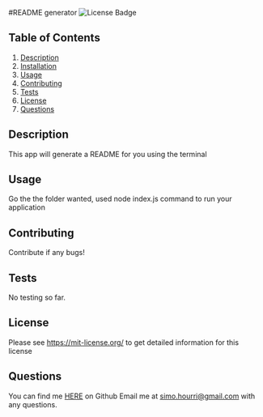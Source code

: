 #README generator
![License Badge](https://shields.io/badge/license-MIT-green)
## Table of Contents
1. [Description](#description)
2. [Installation](#installation)
3. [Usage](#usage)
4. [Contributing](#contributing)
5. [Tests](#tests)
6. [License](#license)
7. [Questions](#questions)

## Description
This app will generate a README for you using the terminal
## Usage
Go the the folder wanted, used node index.js  command to run your application
## Contributing
Contribute if any bugs!
## Tests
No testing so far.
## License
Please see https://mit-license.org/ to get detailed information for this license

## Questions
You can find me [HERE](https://github.com/Prototype1309Prototype1309) on Github
Email me at simo.hourri@gmail.com with any questions.
